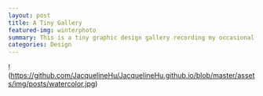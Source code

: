 ```yaml
---
layout: post
title: A Tiny Gallery
featured-img: winterphoto
summary: This is a tiny graphic design gallery recording my occasional inspiration
categories: Design
---
```


!(https://github.com/JacquelineHu/JacquelineHu.github.io/blob/master/assets/img/posts/watercolor.jpg)

